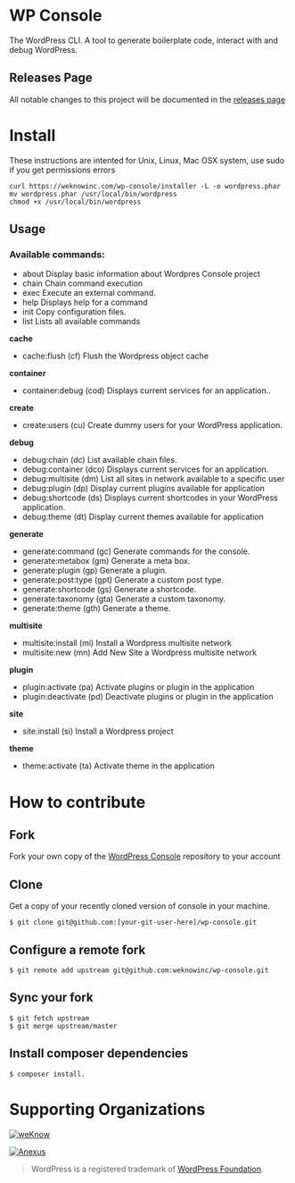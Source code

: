 WP Console
=============================================
The WordPress CLI. A tool to generate boilerplate code, interact with and debug WordPress.

## Releases Page
All notable changes to this project will be documented in the [releases page](https://github.com/weknowinc/wp-console/releases)


# Install

These instructions are intented for Unix, Linux, Mac OSX system, use sudo if you get permissions errors

```
curl https://weknowinc.com/wp-console/installer -L -o wordpress.phar
mv wordpress.phar /usr/local/bin/wordpress
chmod +x /usr/local/bin/wordpress
```

## Usage

### Available commands:
  
  * about                             Display basic information about Wordpres Console project
  * chain                             Chain command execution
  * exec                              Execute an external command.
  * help                              Displays help for a command
  * init                              Copy configuration files.
  * list                              Lists all available commands

 **cache**
  * cache:flush (cf)                  Flush the Wordpress object cache

 **container**
   * container:debug (cod)            Displays current services for an application..

 **create**
  * create:users (cu)                 Create dummy users for your WordPress application.

 **debug**
  * debug:chain (dc)                  List available chain files.
  * debug:container (dco)             Displays current services for an application.
  * debug:multisite (dm)              List all sites in network available to a specific user
  * debug:plugin (dp)                 Display current plugins available for application
  * debug:shortcode (ds)              Displays current shortcodes in your WordPress application.
  * debug:theme (dt)                  Display current themes available for application

 **generate**
  * generate:command (gc)             Generate commands for the console.
  * generate:metabox (gm)             Generate a meta box.
  * generate:plugin (gp)              Generate a plugin.
  * generate:post:type (gpt)          Generate a custom post type.
  * generate:shortcode (gs)           Generate a shortcode.  
  * generate:taxonomy (gta)           Generate a custom taxonomy.
  * generate:theme (gth)              Generate a theme.
 
 **multisite**
  * multisite:install (mi)            Install a Wordpress multisite network
  * multisite:new (mn)                Add New Site a Wordpress multisite network
 
 **plugin**
  * plugin:activate (pa)              Activate plugins or plugin in the application
  * plugin:deactivate (pd)            Deactivate plugins or plugin in the application

 **site**
  * site:install (si)                 Install a Wordpress project
 
 **theme**
  * theme:activate (ta)               Activate theme in the application

# How to contribute

## Fork
Fork your own copy of the [WordPress Console](https://bitbucket.org/weknowinc/wp-console/fork) repository to your account

## Clone
Get a copy of your recently cloned version of console in your machine.
```
$ git clone git@github.com:[your-git-user-here]/wp-console.git
```

## Configure a remote fork
```
$ git remote add upstream git@github.com:weknowinc/wp-console.git
```

## Sync your fork
```
$ git fetch upstream
$ git merge upstream/master
```

## Install composer dependencies

```
$ composer install.
```

# Supporting Organizations

[![weKnow](https://www.drupal.org/files/weKnow-logo_5.png)](http://weknowinc.com)

[![Anexus](https://www.drupal.org/files/anexus-logo.png)](http://www.anexusit.com/)

> WordPress is a registered trademark of [WordPress Foundation](http://wordpressfoundation.org/2010/trademark/).
